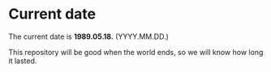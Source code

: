 # Current date

The current date is **1989.05.18.** (YYYY.MM.DD.)

This repository will be good when the world ends, so we will know how long it lasted.